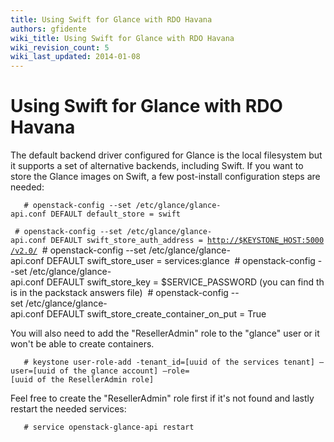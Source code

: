 ```yaml
---
title: Using Swift for Glance with RDO Havana
authors: gfidente
wiki_title: Using Swift for Glance with RDO Havana
wiki_revision_count: 5
wiki_last_updated: 2014-01-08
---
```


# Using Swift for Glance with RDO Havana

The default backend driver configured for Glance is the local filesystem but it supports a set of alternative backends, including Swift. If you want to store the Glance images on Swift, a few post-install configuration steps are needed:

       # openstack-config --set /etc/glance/glance-api.conf DEFAULT default_store = swift
` # openstack-config --set /etc/glance/glance-api.conf DEFAULT swift_store_auth_address = `[`http://$KEYSTONE_HOST:5000/v2.0/`](http://$KEYSTONE_HOST:5000/v2.0/)
       # openstack-config --set /etc/glance/glance-api.conf DEFAULT swift_store_user = services:glance
       # openstack-config --set /etc/glance/glance-api.conf DEFAULT swift_store_key = $SERVICE_PASSWORD (you can find this in the packstack answers file)
       # openstack-config --set /etc/glance/glance-api.conf DEFAULT swift_store_create_container_on_put = True

You will also need to add the "ResellerAdmin" role to the "glance" user or it won't be able to create containers.

       # keystone user-role-add -tenant_id=[uuid of the services tenant] –user=[uuid of the glance account] –role=[uuid of the ResellerAdmin role]

Feel free to create the "ResellerAdmin" role first if it's not found and lastly restart the needed services:

       # service openstack-glance-api restart
